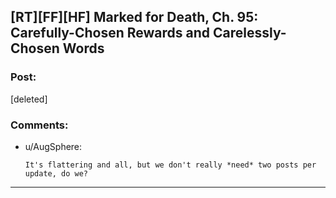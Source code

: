 ## [RT][FF][HF] Marked for Death, Ch. 95: Carefully-Chosen Rewards and Carelessly-Chosen Words

### Post:

[deleted]

### Comments:

- u/AugSphere:
  ```
  It's flattering and all, but we don't really *need* two posts per update, do we?
  ```

---

